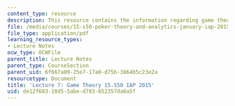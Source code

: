 ```yaml
---
content_type: resource
description: This resource contains the information regarding game theory.
file: /media/courses/15-s50-poker-theory-and-analytics-january-iap-2015/de12f68318d55abed783652357da6a5f_MIT15_S50IAP15_L7_GameTheor.pdf
file_type: application/pdf
learning_resource_types:
- Lecture Notes
ocw_type: OCWFile
parent_title: Lecture Notes
parent_type: CourseSection
parent_uid: 6f667a09-25e7-17a0-d75b-3864b5c23e2a
resourcetype: Document
title: 'Lecture 7: Game Theory 15.S50 IAP 2015'
uid: de12f683-18d5-5abe-d783-652357da6a5f
---
```

